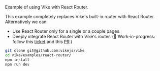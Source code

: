 Example of using Vike with React Router.

This example completely replaces Vike's built-in router with React Router. Alternatively we can:
 - Use React Router only for a single or a couple pages.
 - Deeply integrate React Router with Vike's router. (:construction: Work-in-progress: follow this [ticket](https://github.com/vikejs/vike/issues/9) and this [PR](https://github.com/vikejs/vike/pull/40).)

```bash
git clone git@github.com:vikejs/vike
cd vike/examples/react-router/
npm install
npm run dev
```
